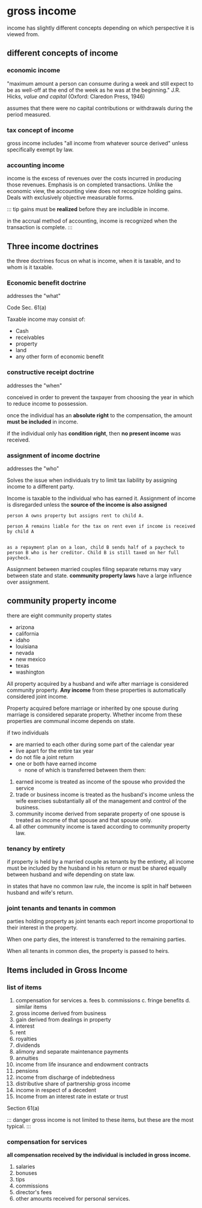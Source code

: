 # gross income

income has slightly different concepts depending on which perspective it is viewed from.

## different concepts of income

### economic income

"maximum amount a person can consume during a week and still expect to be as well-off at the end of the week as he was at the beginning." J.R. Hicks, _value and capital_ (Oxford: Claredon Press, 1946)

assumes that there were no capital contributions or withdrawals during the period measured.

### tax concept of income

gross income includes "all income from whatever source derived" unless specifically exempt by law.

### accounting income

income is the excess of revenues over the costs incurred in producing those revenues. Emphasis is on completed transactions. Unlike the economic view, the accounting view does not recognize holding gains. Deals with exclusively objective measurable forms.

::: tip
gains must be **realized** before they are includible in income.

in the accrual method of accounting, income is recognized when the transaction is complete.
:::

## Three income doctrines

the three doctrines focus on what is income, when it is taxable, and to whom is it taxable.

### Economic benefit doctrine

addresses the "what"

Code Sec. 61(a)

Taxable income may consist of:
- Cash
- receivables
- property
- land
- any other form of economic benefit

### constructive receipt doctrine

addresses the "when"

conceived in order to prevent the taxpayer from choosing the year in which to reduce income to possession.

once the individual has an **absolute right** to the compensation, the amount **must be included** in income.

if the individual only has **condition right**, then **no present income** was received.

### assignment of income doctrine

addresses the "who"

Solves the issue when individuals try to limit tax liability by assigning income to a different party.

Income is taxable to the individual who has earned it. Assignment of income is disregarded unless the **source of the income is also assigned**

``` code
person A owns property but assigns rent to child A.

person A remains liable for the tax on rent even if income is received by child A


as a repayment plan on a loan, child B sends half of a paycheck to person B who is her creditor. Child B is still taxed on her full paycheck.
```

Assignment between married couples filing separate returns may vary between state and state. **community property laws** have a large influence over assignment.

## community property income

there are eight community property states
- arizona
- california
- idaho
- louisiana
- nevada
- new mexico
- texas
- washington

All property acquired by a husband and wife after marriage is considered community property. **Any income** from these properties is automatically considered joint income.

Property acquired before marriage or inherited by one spouse during marriage is considered separate property. Whether income from these properties are communal income depends on state.

if two individuals
- are married to each other during some part of the calendar year
- live apart for the entire tax year
- do not file a joint return
- one or both have earned income
    - none of which is transferred between them
then:
1. earned income is treated as income of the spouse who provided the service
2. trade or business income is treated as the husband's income unless the wife exercises substantially all of the management and control of the business.
3. community income derived from separate property of one spouse is treated as income of that spouse and that spouse only.
4. all other community income is taxed according to community property law.

### tenancy by entirety

if property is held by a married couple as tenants by the entirety, all income must be included by the husband in his return or must be shared equally between husband and wife depending on state law.

in states that have no common law rule, the income is split in half between husband and wife's return.

### joint tenants and tenants in common

parties holding property as joint tenants each report income proportional to their interest in the property.

When one party dies, the interest is transferred to the remaining parties.

When all tenants in common dies, the property is passed to heirs.

## Items included in Gross Income

### list of items

1. compensation for services
    a. fees
    b. commissions
    c. fringe benefits
    d. similar items
2. gross income derived from business
3. gain derived from dealings in property
4. interest
5. rent
6. royalties
7. dividends
8. alimony and separate maintenance payments
9. annuities
10. income from life insurance and endowment contracts
11. pensions
12. income from discharge of indebtedness
13. distributive share of partnership gross income
14. income in respect of a decedent
15. Income from an interest rate in estate or trust

Section 61(a)

::: danger
gross income is not limited to these items, but these are the most typical.
:::

### compensation for services

**all compensation received by the individual is included in gross income.**

1. salaries
2. bonuses
3. tips
4. commissions
5. director's fees
6. other amounts received for personal services.